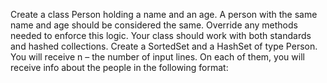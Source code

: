 Create a class Person holding a name and an age. A person with the same name and age should be considered the same. Override any methods needed to enforce this logic. Your class should work with both standards and hashed collections. Create a SortedSet and a HashSet of type Person. You will receive n – the number of input lines. On each of them, you will receive info about the people in the following format:


